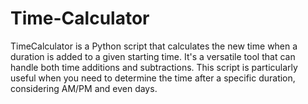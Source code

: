 # Time-Calculator
TimeCalculator is a Python script that calculates the new time when a duration is added to a given starting time. It's a versatile tool that can handle both time additions and subtractions. This script is particularly useful when you need to determine the time after a specific duration, considering AM/PM and even days.
